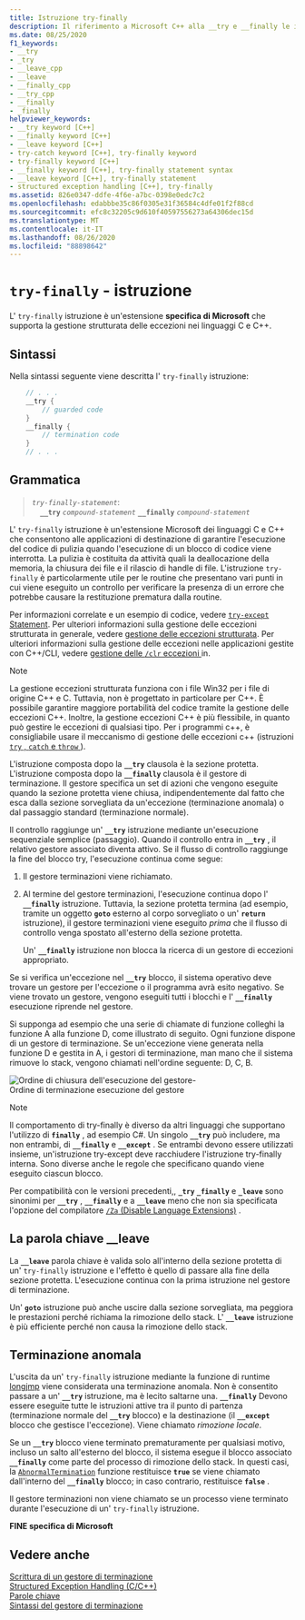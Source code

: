 ```yaml
---
title: Istruzione try-finally
description: Il riferimento a Microsoft C++ alla __try e __finally le istruzioni di gestione delle eccezioni strutturate.
ms.date: 08/25/2020
f1_keywords:
- __try
- _try
- __leave_cpp
- __leave
- __finally_cpp
- __try_cpp
- __finally
- _finally
helpviewer_keywords:
- __try keyword [C++]
- __finally keyword [C++]
- __leave keyword [C++]
- try-catch keyword [C++], try-finally keyword
- try-finally keyword [C++]
- __finally keyword [C++], try-finally statement syntax
- __leave keyword [C++], try-finally statement
- structured exception handling [C++], try-finally
ms.assetid: 826e0347-ddfe-4f6e-a7bc-0398e0edc7c2
ms.openlocfilehash: edabbbe35c86f0305e31f36584c4dfe01f2f88cd
ms.sourcegitcommit: efc8c32205c9d610f40597556273a64306dec15d
ms.translationtype: MT
ms.contentlocale: it-IT
ms.lasthandoff: 08/26/2020
ms.locfileid: "88898642"
---
```

# <a name="try-finally-statement"></a>`try-finally` - istruzione

L' `try-finally` istruzione è un'estensione **specifica di Microsoft** che supporta la gestione strutturata delle eccezioni nei linguaggi C e C++.

## <a name="syntax"></a>Sintassi

Nella sintassi seguente viene descritta l' `try-finally` istruzione:

```cpp
    // . . .
    __try {
        // guarded code
    }
    __finally {
        // termination code
    }
    // . . .
```

## <a name="grammar"></a>Grammatica

> *`try-finally-statement`*:\
> &emsp;**`__try`** *`compound-statement`* **`__finally`** *`compound-statement`*

L' `try-finally` istruzione è un'estensione Microsoft dei linguaggi C e C++ che consentono alle applicazioni di destinazione di garantire l'esecuzione del codice di pulizia quando l'esecuzione di un blocco di codice viene interrotta. La pulizia è costituita da attività quali la deallocazione della memoria, la chiusura dei file e il rilascio di handle di file. L'istruzione `try-finally` è particolarmente utile per le routine che presentano vari punti in cui viene eseguito un controllo per verificare la presenza di un errore che potrebbe causare la restituzione prematura dalla routine.

Per informazioni correlate e un esempio di codice, vedere [ `try-except` Statement](../cpp/try-except-statement.md). Per ulteriori informazioni sulla gestione delle eccezioni strutturata in generale, vedere [gestione delle eccezioni strutturata](../cpp/structured-exception-handling-c-cpp.md). Per ulteriori informazioni sulla gestione delle eccezioni nelle applicazioni gestite con C++/CLI, vedere [gestione delle `/clr` eccezioni ](../extensions/exception-handling-cpp-component-extensions.md)in.

> [!NOTE]
> La gestione eccezioni strutturata funziona con i file Win32 per i file di origine C++ e C. Tuttavia, non è progettato in particolare per C++. È possibile garantire maggiore portabilità del codice tramite la gestione delle eccezioni C++. Inoltre, la gestione eccezioni C++ è più flessibile, in quanto può gestire le eccezioni di qualsiasi tipo. Per i programmi c++, è consigliabile usare il meccanismo di gestione delle eccezioni c++ (istruzioni[ `try` , `catch` e `throw` ](../cpp/try-throw-and-catch-statements-cpp.md) ).

L'istruzione composta dopo la **`__try`** clausola è la sezione protetta. L'istruzione composta dopo la **`__finally`** clausola è il gestore di terminazione. Il gestore specifica un set di azioni che vengono eseguite quando la sezione protetta viene chiusa, indipendentemente dal fatto che esca dalla sezione sorvegliata da un'eccezione (terminazione anomala) o dal passaggio standard (terminazione normale).

Il controllo raggiunge un' **`__try`** istruzione mediante un'esecuzione sequenziale semplice (passaggio). Quando il controllo entra in **`__try`** , il relativo gestore associato diventa attivo. Se il flusso di controllo raggiunge la fine del blocco try, l'esecuzione continua come segue:

1. Il gestore terminazioni viene richiamato.

1. Al termine del gestore terminazioni, l'esecuzione continua dopo l' **`__finally`** istruzione. Tuttavia, la sezione protetta termina (ad esempio, tramite un oggetto **`goto`** esterno al corpo sorvegliato o un' **`return`** istruzione), il gestore terminazioni viene eseguito *prima* che il flusso di controllo venga spostato all'esterno della sezione protetta.

   Un' **`__finally`** istruzione non blocca la ricerca di un gestore di eccezioni appropriato.

Se si verifica un'eccezione nel **`__try`** blocco, il sistema operativo deve trovare un gestore per l'eccezione o il programma avrà esito negativo. Se viene trovato un gestore, vengono eseguiti tutti i blocchi e l' **`__finally`** esecuzione riprende nel gestore.

Si supponga ad esempio che una serie di chiamate di funzione colleghi la funzione A alla funzione D, come illustrato di seguito. Ogni funzione dispone di un gestore di terminazione. Se un'eccezione viene generata nella funzione D e gestita in A, i gestori di terminazione, man mano che il sistema rimuove lo stack, vengono chiamati nell'ordine seguente: D, C, B.

![Ordine di chiusura dell'esecuzione del gestore&#45;](../cpp/media/vc38cx1.gif "Ordine di chiusura dell'esecuzione del gestore&#45;") <br/>
Ordine di terminazione esecuzione del gestore

> [!NOTE]
> Il comportamento di try-finally è diverso da altri linguaggi che supportano l'utilizzo di **`finally`** , ad esempio C#.  Un singolo **`__try`** può includere, ma non entrambi, di **`__finally`** e **`__except`** .  Se entrambi devono essere utilizzati insieme, un'istruzione try-except deve racchiudere l'istruzione try-finally interna.  Sono diverse anche le regole che specificano quando viene eseguito ciascun blocco.

Per compatibilità con le versioni precedenti,, **`_try`** **`_finally`** e **`_leave`** sono sinonimi per **`__try`** , **`__finally`** e a **`__leave`** meno che non sia specificata l'opzione del compilatore [ `/Za` (Disable Language Extensions)](../build/reference/za-ze-disable-language-extensions.md) .

## <a name="the-__leave-keyword"></a>La parola chiave __leave

La **`__leave`** parola chiave è valida solo all'interno della sezione protetta di un' `try-finally` istruzione e l'effetto è quello di passare alla fine della sezione protetta. L'esecuzione continua con la prima istruzione nel gestore di terminazione.

Un' **`goto`** istruzione può anche uscire dalla sezione sorvegliata, ma peggiora le prestazioni perché richiama la rimozione dello stack. L' **`__leave`** istruzione è più efficiente perché non causa la rimozione dello stack.

## <a name="abnormal-termination"></a>Terminazione anomala

L'uscita da un' `try-finally` istruzione mediante la funzione di runtime [longjmp](../c-runtime-library/reference/longjmp.md) viene considerata una terminazione anomala. Non è consentito passare a un' **`__try`** istruzione, ma è lecito saltarne una. **`__finally`** Devono essere eseguite tutte le istruzioni attive tra il punto di partenza (terminazione normale del **`__try`** blocco) e la destinazione (il **`__except`** blocco che gestisce l'eccezione). Viene chiamato *rimozione locale*.

Se un **`__try`** blocco viene terminato prematuramente per qualsiasi motivo, incluso un salto all'esterno del blocco, il sistema esegue il blocco associato **`__finally`** come parte del processo di rimozione dello stack. In questi casi, la [`AbnormalTermination`](/windows/win32/Debug/abnormaltermination) funzione restituisce **`true`** se viene chiamato dall'interno del **`__finally`** blocco; in caso contrario, restituisce **`false`** .

Il gestore terminazioni non viene chiamato se un processo viene terminato durante l'esecuzione di un' `try-finally` istruzione.

**FINE specifica di Microsoft**

## <a name="see-also"></a>Vedere anche

[Scrittura di un gestore di terminazione](../cpp/writing-a-termination-handler.md)<br/>
[Structured Exception Handling (C/C++)](../cpp/structured-exception-handling-c-cpp.md)<br/>
[Parole chiave](../cpp/keywords-cpp.md)<br/>
[Sintassi del gestore di terminazione](/windows/win32/Debug/termination-handler-syntax)
